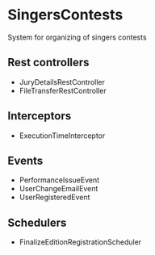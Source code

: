 # SingersContests
System for organizing of singers contests

## Rest controllers

- JuryDetailsRestController
- FileTransferRestController 

## Interceptors
- ExecutionTimeInterceptor

## Events
- PerformanceIssueEvent
- UserChangeEmailEvent
- UserRegisteredEvent

## Schedulers
- FinalizeEditionRegistrationScheduler
